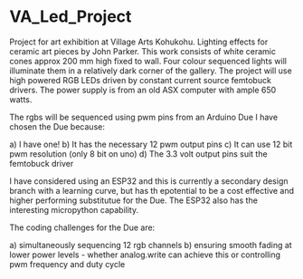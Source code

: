# VA_Led_Project
Project for art exhibition at Village Arts Kohukohu.
Lighting effects for ceramic art pieces by John Parker.
This work consists of white ceramic cones approx 200 mm high fixed to wall.
Four colour sequenced lights will illuminate them in a relatively dark corner of the gallery.
The project will use high powered RGB LEDs driven by constant current source femtobuck drivers.
The power supply is from an old ASX computer with ample 650 watts.

The rgbs will be sequenced using pwm pins from an Arduino Due
I have chosen the Due because:

a) I have one!
b) It has the necessary 12 pwm output pins 
c) It can use 12 bit pwm resolution (only 8 bit on uno)
d) The 3.3 volt output pins suit the femtobuck driver

I have considered using an ESP32 and this is currently a secondary design branch with a learning curve, but has th epotential to be a cost effective and higher performing substitutue for the Due. The ESP32 also has the interesting micropython capability.

The coding challenges for the Due are:

a) simultaneously sequencing 12 rgb channels
b) ensuring smooth fading at lower power levels
      - whether analog.write can achieve this or controlling pwm frequency and duty cycle


